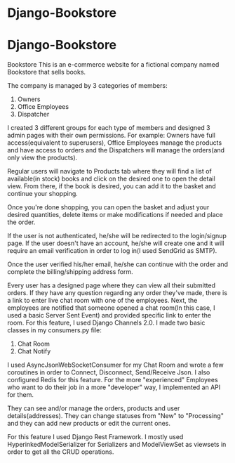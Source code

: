 # Django-Bookstore

# Django-Bookstore
Bookstore 
This is an e-commerce website for a fictional company named Bookstore that sells books.

The company is managed by 3 categories of members:
1. Owners
2. Office Employees
3. Dispatcher

I created 3 different groups for each type of members and designed 3 admin pages with their own permissions. For example:
Owners have full access(equivalent to superusers), Office Employees manage the products and have access to orders and the Dispatchers will manage the orders(and only view the products).

Regular users will navigate to Products tab where they will find a list of available(in stock) books and click on the desired one to open the detail view. From there, if the book is desired, you can add it to the basket and continue your shopping.

Once you're done shopping, you can open the basket and adjust your desired quantities, delete items or make modifications if needed and place the order.

If the user is not authenticated, he/she will be redirected to the login/signup page. If the user doesn't have an account, he/she will create one and it will require an email verification in order to log in(I used SendGrid as SMTP).

Once the user verified his/her email, he/she can continue with the order and complete the billing/shipping address form.

Every user has a designed page where they can view all their submitted orders. If they have any question regarding any order they've made, there is a link to enter live chat room with one of the employees.
Next, the employees are notified that someone opened a chat room(In this case, I used a basic Server Sent Event) and provided specific link to enter the room.
For this feature, I used Django Channels 2.0. I made two basic classes in my consumers.py file:
1. Chat Room
2. Chat Notify

I used AsyncJsonWebSocketConsumer for my Chat Room and wrote a few coroutines in order to Connect, Disconnect, Send/Receive Json. I also configured Redis for this feature.
For the more "experienced" Employees who want to do their job in a more "developer" way, I implemented an API for them.

They can see and/or manage the orders, products and user details(addresses). They can change statuses from "New" to "Processing" and they can add new products or edit the current ones.

For this feature I used Django Rest Framework. I mostly used HyperinkedModelSerializer for Serializers and ModelViewSet as viewsets in order to get all the CRUD operations.
